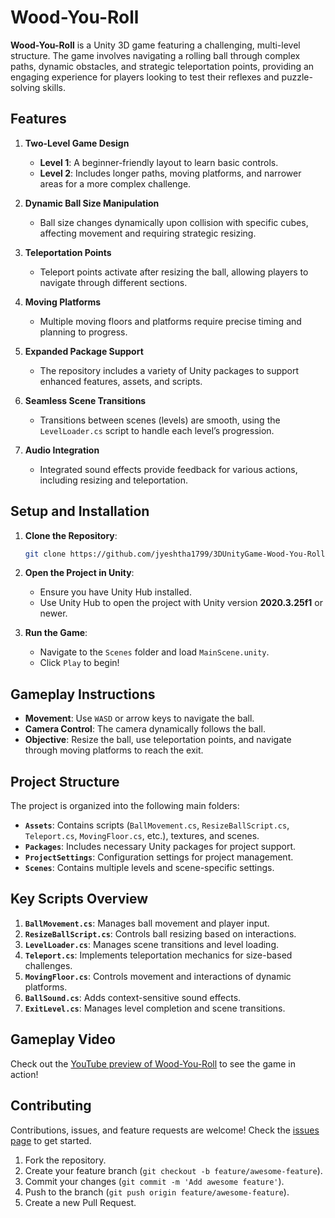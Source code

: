 # Wood-You-Roll

**Wood-You-Roll** is a Unity 3D game featuring a challenging, multi-level structure. The game involves navigating a rolling ball through complex paths, dynamic obstacles, and strategic teleportation points, providing an engaging experience for players looking to test their reflexes and puzzle-solving skills.

## Features

1. **Two-Level Game Design**
   - **Level 1**: A beginner-friendly layout to learn basic controls.
   - **Level 2**: Includes longer paths, moving platforms, and narrower areas for a more complex challenge.

2. **Dynamic Ball Size Manipulation**  
   - Ball size changes dynamically upon collision with specific cubes, affecting movement and requiring strategic resizing.

3. **Teleportation Points**  
   - Teleport points activate after resizing the ball, allowing players to navigate through different sections.

4. **Moving Platforms**  
   - Multiple moving floors and platforms require precise timing and planning to progress.

5. **Expanded Package Support**  
   - The repository includes a variety of Unity packages to support enhanced features, assets, and scripts.

6. **Seamless Scene Transitions**  
   - Transitions between scenes (levels) are smooth, using the `LevelLoader.cs` script to handle each level’s progression.

7. **Audio Integration**  
   - Integrated sound effects provide feedback for various actions, including resizing and teleportation.

## Setup and Installation

1. **Clone the Repository**:  
   ```bash
   git clone https://github.com/jyeshtha1799/3DUnityGame-Wood-You-Roll.git


2. **Open the Project in Unity**:
   - Ensure you have Unity Hub installed.
   - Use Unity Hub to open the project with Unity version **2020.3.25f1** or newer.

3. **Run the Game**:
   - Navigate to the `Scenes` folder and load `MainScene.unity`.
   - Click `Play` to begin!

## Gameplay Instructions

- **Movement**: Use `WASD` or arrow keys to navigate the ball.
- **Camera Control**: The camera dynamically follows the ball.
- **Objective**: Resize the ball, use teleportation points, and navigate through moving platforms to reach the exit.

## Project Structure

The project is organized into the following main folders:

- **`Assets`**: Contains scripts (`BallMovement.cs`, `ResizeBallScript.cs`, `Teleport.cs`, `MovingFloor.cs`, etc.), textures, and scenes.
- **`Packages`**: Includes necessary Unity packages for project support.
- **`ProjectSettings`**: Configuration settings for project management.
- **`Scenes`**: Contains multiple levels and scene-specific settings.

## Key Scripts Overview

1. **`BallMovement.cs`**: Manages ball movement and player input.
2. **`ResizeBallScript.cs`**: Controls ball resizing based on interactions.
3. **`LevelLoader.cs`**: Manages scene transitions and level loading.
4. **`Teleport.cs`**: Implements teleportation mechanics for size-based challenges.
5. **`MovingFloor.cs`**: Controls movement and interactions of dynamic platforms.
6. **`BallSound.cs`**: Adds context-sensitive sound effects.
7. **`ExitLevel.cs`**: Manages level completion and scene transitions.

## Gameplay Video

Check out the [YouTube preview of Wood-You-Roll](https://youtu.be/GqLozbIx6IM) to see the game in action!

## Contributing

Contributions, issues, and feature requests are welcome! Check the [issues page](https://github.com/jyeshtha1799/3DUnityGame-Wood-You-Roll/issues) to get started.

1. Fork the repository.
2. Create your feature branch (`git checkout -b feature/awesome-feature`).
3. Commit your changes (`git commit -m 'Add awesome feature'`).
4. Push to the branch (`git push origin feature/awesome-feature`).
5. Create a new Pull Request.
